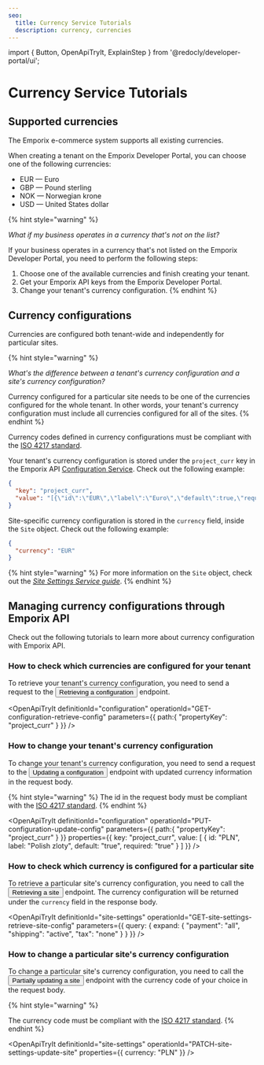 ```yaml
---
seo:
  title: Currency Service Tutorials
  description: currency, currencies
---
```

import {
  Button,
  OpenApiTryIt,
  ExplainStep
} from '@redocly/developer-portal/ui';

# Currency Service Tutorials


## Supported currencies

The Emporix e-commerce system supports all existing currencies.

When creating a tenant on the Emporix Developer Portal, you can choose one of the following currencies:

* EUR — Euro
* GBP — Pound sterling
* NOK — Norwegian krone
* USD — United States dollar

{% hint style="warning" %}

*What if my business operates in a currency that's not on the list?*

If your business operates in a currency that's not listed on the Emporix Developer Portal, you need to perform the following steps:

1. Choose one of the available currencies and finish creating your tenant.
2. Get your Emporix API keys from the Emporix Developer Portal.
3. Change your tenant's currency configuration.
{% endhint %}

## Currency configurations

Currencies are configured both tenant-wide and independently for particular sites.

{% hint style="warning" %}

*What's the difference between a tenant's currency configuration and a site's currency configuration?*

Currency configured for a particular site needs to be one of the currencies configured for the whole tenant. In other words, your tenant's currency configuration must include all currencies configured for all of the sites.
{% endhint %}

Currency codes defined in currency configurations must be compliant with the [ISO 4217 standard](https://en.wikipedia.org/wiki/ISO_4217).

Your tenant's currency configuration is stored under the `project_curr` key in the Emporix API [Configuration Service](/openapi/configuration). Check out the following example:

```json
{
  "key": "project_curr",
  "value": "[{\"id\":\"EUR\",\"label\":\"Euro\",\"default\":true,\"required\":true},{\"id\":\"GBP\",\"label\":\"Pound sterling\",\"default\":false,\"required\":false}]"
}
```

Site-specific currency configuration is stored in the `currency` field, inside the `Site` object. Check out the following example:

```json
{
  "currency": "EUR"
}
```

{% hint style="warning" %}
For more information on the `Site` object, check out the [*Site Settings Service guide*](/content/site-settings).
{% endhint %}

## Managing currency configurations through Emporix API

Check out the following tutorials to learn more about currency configuration with Emporix API.

### How to check which currencies are configured for your tenant

To retrieve your tenant's currency configuration, you need to send a request to the <nobr><Button to="/openapi/configuration/#operation/GET-configuration-retrieve-config" size="small">Retrieving a configuration</Button></nobr> endpoint.

<OpenApiTryIt
  definitionId="configuration"
  operationId="GET-configuration-retrieve-config"
  parameters={{
    path:{
         "propertyKey": "project_curr"
    }
  }}
/>

### How to change your tenant's currency configuration

To change your tenant's currency configuration, you need to send a request to the <nobr><Button to="/openapi/configuration/#operation/PUT-configuration-update-config" size="small">Updating a configuration</Button></nobr> endpoint with updated currency information in the request body.

{% hint style="warning" %}
The id in the request body must be compliant with the [ISO 4217 standard](https://en.wikipedia.org/wiki/ISO_4217).
{% endhint %}

<OpenApiTryIt
  definitionId="configuration"
  operationId="PUT-configuration-update-config"
  parameters={{
    path:{
         "propertyKey": "project_curr"
    }
  }}
  properties={{
      key: "project_curr",
      value: [
        {   id: "PLN",
            label: "Polish zloty",
            default: "true",
            required: "true"
        }
          ]
  }}
/>

### How to check which currency is configured for a particular site

To retrieve a particular site's currency configuration, you need to call the <nobr><Button to="/openapi/site-settings/#operation/GET-site-settings-retrieve-site-config" size="small">Retrieving a site</Button></nobr> endpoint. The currency configuration will be returned under the `currency` field in the response body.

<OpenApiTryIt
  definitionId="site-settings"
  operationId="GET-site-settings-retrieve-site-config"
  parameters={{
    query: {
      expand: {
          "payment": "all",
          "shipping": "active",
          "tax": "none"
            }
    } 
  }}
/>

### How to change a particular site's currency configuration

To change a particular site's currency configuration, you need to call the <nobr><Button to="/openapi/site-settings/#operation/PATCH-site-settings-update-site" size="small">Partially updating a site</Button></nobr> endpoint with the currency code of your choice in the request body.

{% hint style="warning" %}

The currency code must be compliant with the [ISO 4217 standard](https://en.wikipedia.org/wiki/ISO_4217).
{% endhint %}

<OpenApiTryIt
  definitionId="site-settings"
  operationId="PATCH-site-settings-update-site"
  properties={{
        currency: "PLN"
  }}
/>



